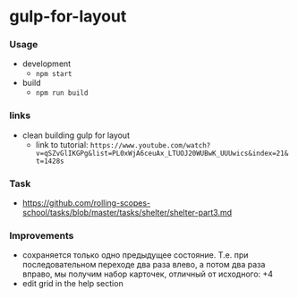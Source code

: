 # gulp-for-layout

### Usage
  - development
    - `npm start`
  - build
    - `npm run build`

### links
  - clean building gulp for layout 
    - link to tutorial: `https://www.youtube.com/watch?v=qSZvGlIKGPg&list=PL0xWjA6ceuAx_LTUOJ20WUBwK_UUUwics&index=21&t=1428s`

### Task 
  - https://github.com/rolling-scopes-school/tasks/blob/master/tasks/shelter/shelter-part3.md

### Improvements
  - сохраняется только одно предыдущее состояние. Т.е. при последовательном переходе два раза влево, а потом два раза вправо, мы получим набор карточек, отличный от исходного: +4
  - edit grid in the help section
